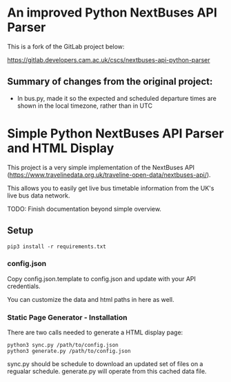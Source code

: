 # An improved Python NextBuses API Parser

This is a fork of the GitLab project below:

https://gitlab.developers.cam.ac.uk/cscs/nextbuses-api-python-parser

## Summary of changes from the original project:

* In bus.py, made it so the expected and scheduled departure times are shown in the local timezone, rather than in UTC

# Simple Python NextBuses API Parser and HTML Display

This project is a very simple implementation of the NextBuses API (https://www.travelinedata.org.uk/traveline-open-data/nextbuses-api/).

This allows you to easily get live bus timetable information from the UK's live bus data network.

TODO: Finish documentation beyond simple overview.

## Setup

```
pip3 install -r requirements.txt
```

### config.json

Copy config.json.template to config.json and update with your API credentials.

You can customize the data and html paths in here as well.

### Static Page Generator - Installation

There are two calls needed to generate a HTML display page:

```
python3 sync.py /path/to/config.json
python3 generate.py /path/to/config.json
```

sync.py should be schedule to download an updated set of files on a regualar schedule.
generate.py will operate from this cached data file.

